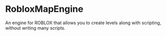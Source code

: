 # RobloxMapEngine
An engine for ROBLOX that allows you to create levels along with scripting, without writing many scripts.
